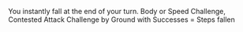 You instantly fall at the end of your turn.
Body or Speed Challenge, Contested Attack Challenge by Ground with Successes = Steps fallen